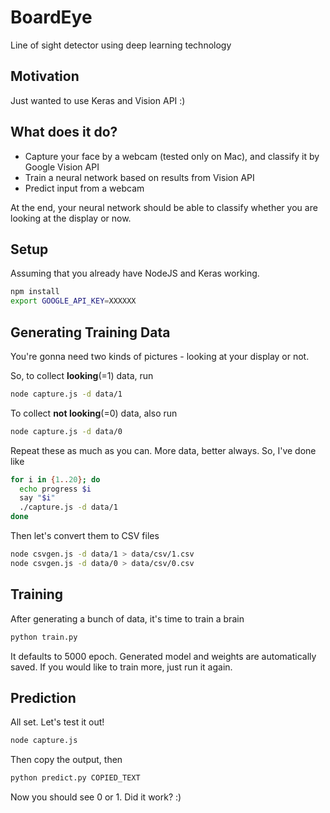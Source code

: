 # BoardEye
Line of sight detector using deep learning technology

## Motivation
Just wanted to use Keras and Vision API :)

## What does it do?
- Capture your face by a webcam (tested only on Mac), and classify it by Google Vision API
- Train a neural network based on results from Vision API
- Predict input from a webcam

At the end, your neural network should be able to classify whether you are looking at the display or now.

## Setup
Assuming that you already have NodeJS and Keras working.

```sh
npm install
export GOOGLE_API_KEY=XXXXXX
```

## Generating Training Data
You're gonna need two kinds of pictures - looking at your display or not.

So, to collect **looking**(=1) data, run
```sh
node capture.js -d data/1
```

To collect **not looking**(=0) data, also run
```sh
node capture.js -d data/0
```

Repeat these as much as you can. More data, better always. So, I've done like
```sh
for i in {1..20}; do
  echo progress $i
  say "$i"
  ./capture.js -d data/1
done
```

Then let's convert them to CSV files
```sh
node csvgen.js -d data/1 > data/csv/1.csv
node csvgen.js -d data/0 > data/csv/0.csv
```

## Training
After generating a bunch of data, it's time to train a brain
```sh
python train.py
```

It defaults to 5000 epoch. Generated model and weights are automatically saved. If you would like to train more, just run it again.

## Prediction
All set. Let's test it out!
```sh
node capture.js
```

Then copy the output, then
```sh
python predict.py COPIED_TEXT
```

Now you should see 0 or 1. Did it work? :)
